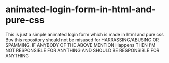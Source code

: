 # animated-login-form-in-html-and-pure-css
This is just a simple animated login form which is made in html and pure css Btw this repository should not be misused for HARRASSING/ABUSING OR SPAMMING. IF ANYBODY OF THE ABOVE MENTION Happens THEN I'M NOT RESPONSIBLE FOR ANYTHING AND SHOULD BE RESPONSIBLE FOR ANYTHING 
